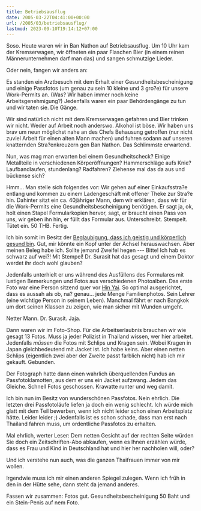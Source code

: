 ```yaml
---
title: Betriebsausflug
date: 2005-03-22T04:41:00+00:00
url: /2005/03/betriebsausflug/
lastmod: 2023-09-10T19:14:12+07:00
---
```

Soso. Heute waren wir in Ban Nathon auf Betriebsausflug. Um 10 Uhr kam der Kremserwagen, wir öffneten ein paar Flaschen Bier (in einem reinen Männerunternehmen darf man das) und sangen schmutzige Lieder.

Oder nein, fangen wir anders an:

Es standen ein Arztbesuch mit dem Erhalt einer Gesundheitsbescheinigung und einige Passfotos (um genau zu sein 10 kleine und 3 gro?e) für unsere Work-Permits an. (Was? Wir haben immer noch keine Arbeitsgenehmigung?) Jedenfalls waren ein paar Behördengänge zu tun und wir taten sie. Die Gänge.

Wir sind natürlich nicht mit dem Kremserwagen gefahren und Bier trinken wir nicht. Weder auf Arbeit noch anderswo. Alkohol ist böse. Wir haben uns brav um neun möglichst nahe an des Chefs Behausung getroffen (nur nicht zuviel Arbeit für einen alten Mann machen) und fuhren sodann auf unseren knatternden Stra?enkreuzern gen Ban Nathon. Das Schlimmste erwartend.

Nun, was mag man erwarten bei einem Gesundheitscheck? Einige Metallteile in verschiedenen Körperöffnungen? Hammerschläge aufs Knie? Laufbandlaufen, stundenlang? Radfahren? Ziehense mal das da aus und bückense sich?

Hmm... Man stelle sich folgendes vor: Wir gehen auf einer Einkaufsstra?e entlang und kommen zu einem Ladengeschäft mit offener Theke zur Stra?e hin. Dahinter sitzt ein ca. 40jähriger Mann, dem wir erklären, dass wir für die Work-Permits eine Gesundheitsbescheinigung benötigen. Er sagt ja, ok, holt einen Stapel Formularkopien hervor, sagt, er braucht einen Pass von uns, wir geben ihn hin, er füllt das Formular aus. Unterschreibt. Stempelt. Tütet ein. 50 THB. Fertig.

Ich bin somit im Besitz der [Beglaubigung, dass ich geistig und körperlich gesund bin][1]. Gut, mir könnte ein Kopf unter der Achsel herauswachsen. Aber meinen Beleg habe ich. Sollte jemand Zweifel hegen --- Bitte! Ich hab es schwarz auf wei?! Mit Stempel! Dr. Surasit hat das gesagt und einem Doktor werdet ihr doch wohl glauben?

Jedenfalls unterhielt er uns während des Ausfüllens des Formulares mit lustigen Bemerkungen und Fotos aus verschiedenen Photoalben. Das erste Foto war eine Person sitzend quer vor [Hin Yai][2]. So optimal ausgerichtet, dass es aussah als ob, na? genau... jede Menge Familienphotos. Sein Lehrer (eine wichtige Person in seinem Leben). Manchmal fährt er nach Bangkok um dort seinen Klassen zu zeigen, wie man sicher mit Wunden umgeht.

Netter Mann. Dr. Surasit. Jaja.

Dann waren wir im Foto-Shop. Für die Arbeitserlaubnis brauchen wir wie gesagt 13 Fotos. Muss ja jeder Polizist in Thailand wissen, wer hier arbeitet. Jedenfalls _müssen_ die Fotos mit Schlips und Kragen sein. Wobei Kragen in Japan gleichbedeutend mit Jacket ist. Ich habe keins. Aber einen netten Schlips (eigentlich zwei aber der Zweite passt farblich nicht) hab ich mir gekauft. Gebunden.

Der Fotograph hatte dann einen wahrlich überquellenden Fundus an Passfotoklamotten, aus dem er uns ein Jacket aufzwang. Jedem das Gleiche. Schnell Fotos geschossen. Krawatte runter und weg damit.

Ich bin nun im Besitz von wunderschönen Passfotos. Nein ehrlich. Die letzten drei Passfotoläufe liefen ja doch ein wenig schlecht. Ich würde mich glatt mit dem Teil bewerben, wenn ich nicht leider schon einen Arbeitsplatz hätte. Leider leider ;) Jedenfalls ist es schon schade, dass man erst nach Thailand fahren muss, um ordentliche Passfotos zu erhalten.

Mal ehrlich, werter Leser: Dem netten Gesicht auf der rechten Seite würden Sie doch ein Zeitschriften-Abo abkaufen, wenn es Ihnen erzählen würde, dass es Frau und Kind in Deutschland hat und hier her nachholen will, oder?

Und ich verstehe nun auch, was die ganzen Thaifrauen immer von mir wollen.

Irgendwie muss ich mir einen anderen Spiegel zulegen. Wenn ich früh in den in der Hütte sehe, dann steht da jemand anderes.

Fassen wir zusammen: Fotos gut. Gesundheitsbescheinigung 50 Baht und ein Stein-Penis auf nem Foto.

 [1]: /images/74.jpg
 [2]: /archiv/103/hin-da-hin-yai

